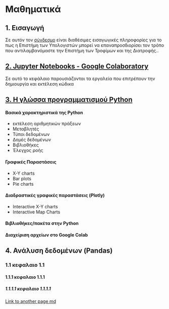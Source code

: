 # Μαθηματικά

## 1. Εισαγωγή

Σε αυτόν τον [σύνδεσμο](https://eclass.aegean.gr/modules/document/file.php/FNS-PPS294/01_Eisagogi.pdf) είναι διαθέσιμες εισαγωγικές πληροφορίες για το πως η Επιστήμη των Υπολογιστών μπορεί να επαναπροσδιορίσει τον τρόπο που αντιλαμβανόμαστε την Επιστήμη των Τροφίμων και της Διατροφής..


## [2. Jupyter Notebooks - Google Colaboratory](./chapter_2.md)

Σε αυτό το κεφάλαιο παρουσιάζονται τα εργαλεία που επιτρέπουν την δημιουργία και εκτέλεση κώδικα

## [3. Η γλώσσα προγραμματισμού Python](./chapter_3.md)

#### Βασικά χαρακτηριστικά της Python
* εκτέλεση αριθμητικών πράξεων
* Μεταβλητές
* Τύποι δεδομένων
* Δομές δεδομένων
* Βιβλιοθήκες
* Έλεγχος ροής

#### Γραφικές Παραστάσεις
* Χ-Υ charts
* Bar plots
* Pie charts

#### Διαδραστικές γραφικές παραστάσεις (Plotly)
* Interactive X-Y charts
* Interactive Map Charts

#### Βιβλιοθήκες/πακέτα στην Python

#### Διαχείριση αρχείων στο Google Colab

## 4. Ανάλυση δεδομένων (Pandas)

### 1.1 κεφαλαιο 1.1
#### 1.1.1 κεφαλαιο 1.1.1
##### 1.1.1.1 κεφαλαιο 1.1.1.1


    
[Link to another page md](./chapter1b.md)
    
    

